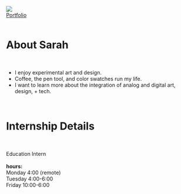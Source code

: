 <html>
<head> 
<link rel="stylesheet" type="text/css" href="mystyle.css">
</head>
<body> 
<div class="everything">
<div class="logo"><a href="index.html"/>    
    <img src="https://static1.squarespace.com/static/58349a2cf5e2313c9c898b9a/t/58360580e6f2e1fa62b84bb8/1479935469577/?format=1500w"></div>

<div class="second"> 
<a class="btn" href="http://www.sarahkatz.design" role="button">Portfolio</a>
<br>
<br><h1>About Sarah</h1>
<br><ul>
<li>I enjoy experimental art and design.</li>
<li>Coffee, the pen tool, and color swatches run my life.</li>
<li>I want to learn more about the integration of analog and digital art, design, + tech.</li></ul>
<br><h1>Internship Details</h1>
<br><p>Education Intern<br>
<br><b>hours:</b>
<br>Monday 4:00 (remote)
<br>Tuesday 4:00-6:00
<br>Friday 10:00-6:00
</p>
</div>
</div>
</body></html>    

